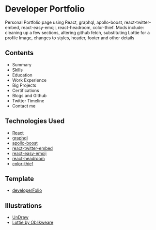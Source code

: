 # Developer Portfolio

Personal Portfolio page using React, graphql, apollo-boost, react-twitter-embed, react-easy-emoji, react-headroom, color-thief.
Mods include: cleaning up a few sections, altering github fetch, substituting Lottie for a profile Image, changes to styles, header, footer and other details

## Contents
- Summary
- Skills
- Education
- Work Experience
- Big Projects
- Certifications
- Blogs and Github
- Twitter Timeline
- Contact me

## Technologies Used 

- [React](https://reactjs.org/)
- [graphql](https://graphql.org/)
- [apollo-boost](https://www.apollographql.com/docs/react/get-started/)
- [react-twitter-embed](https://github.com/saurabhnemade/react-twitter-embed)
- [react-easy-emoji](https://github.com/appfigures/react-easy-emoji)
- [react-headroom](https://github.com/KyleAMathews/react-headroom)
- [color-thief](https://github.com/lokesh/color-thief)

## Template 

- [developerFolio](https://github.com/saadpasta/developerFolio)

## Illustrations
- [UnDraw](https://undraw.co/illustrations)
- [Lottie by Oblikweare](https://lottiefiles.com/oblikweare)
